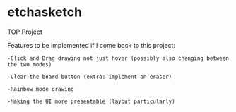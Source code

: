 # etchasketch
TOP Project

Features to be implemented if I come back to this project:

    -Click and Drag drawing not just hover (possibly also changing between the two modes)

    -Clear the board button (extra: implement an eraser)

    -Rainbow mode drawing 

    -Making the UI more presentable (layout particularly)